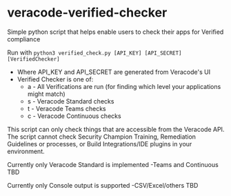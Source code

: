 # veracode-verified-checker
Simple python script that helps enable users to check their apps for Verified compliance

Run with `python3 verified_check.py [API_KEY] [API_SECRET] [VerifiedChecker]`
- Where API_KEY and API_SECRET are generated from Veracode's UI
- Verified Checker is one of:
  - a - All Verifications are run (for finding which level your applications might match)
  - s - Veracode Standard checks
  - t - Veracode Teams checks
  - c - Veracode Continuous checks

This script can only check things that are accessible from the Veracode API. The script cannot check Security Champion Training, Remediation Guidelines or processes, or Build Integrations/IDE plugins in your environment.


Currently only Veracode Standard is implemented
	-Teams and Continuous TBD

Currently only Console output is supported
	-CSV/Excel/others TBD